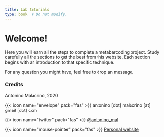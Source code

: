 ```yaml
---
title: Lab tutorials
type: book  # Do not modify.
---
```


# Welcome!

Here you will learn all the steps to complete a metabarcoding project. Study carefully all the sections to get the best from this website. Each section begins with an introduction to that specific technique.

For any question you might have, feel free to drop an message.

### Credits

Antonino Malacrinò, 2020

{{< icon name="envelope" pack="fas" >}} antonino [dot] malacrino [at] gmail [dot] com

{{< icon name="twitter" pack="fas" >}} [@antonino_mal](https://twitter.com/antonino_mal)

{{< icon name="mouse-pointer" pack="fas" >}} [Personal website](amalacrino.netlify.app/)